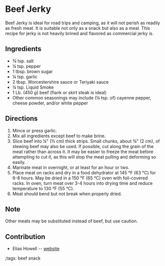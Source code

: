 # Beef Jerky

Beef Jerky is ideal for road trips and camping, as it will not perish as readily as fresh meat.
It is suitable not only as a snack but also as a meal.
This recipe for jerky is not heavily brined and flavored as commercial jerky is.

## Ingredients

- ¾ tsp. salt
- ¼ tsp. pepper
- 1 tbsp. brown sugar
- ¼ tsp. garlic
- 2 tbsp. Worcestershire sauce or Teriyaki sauce
- ¼ tsp. Liquid Smoke
- 1 Lb. (450 g) beef (flank or skirt steak is ideal)
- Other common seasonings may include (¼ tsp. of) cayenne pepper, cheese powder, and/or white pepper

## Directions

1. Mince or press garlic.
2. Mix all ingredients except beef to make brine.
3. Slice beef into ¼" (½ cm) thick strips. Small chunks, about ¾" (2 cm), of stewing beef may also be used. If possible, cut along the grain of the meat rather than across it. It may be easier to freeze the meat before attempting to cut it, as this will stop the meat pulling and deforming so easily.
4. Marinate meat in overnight, or at least for an hour or two.
5. Place meat on racks and dry in a food dehydrator at 145 °F (63 °C) for 6-8 hours. May be dried in a 150 °F (65 °C) oven with foil-covered racks. In oven, turn meat over 3-4 hours into drying time and reduce temperature to 130 °F (55 °C).
6. Meat should bend but not break when properly dried.

## Note

Other meats may be substituted instead of beef, but use caution.

## Contribution

- Elias Howell -- [website](https://snarf.top)

;tags: beef snack
